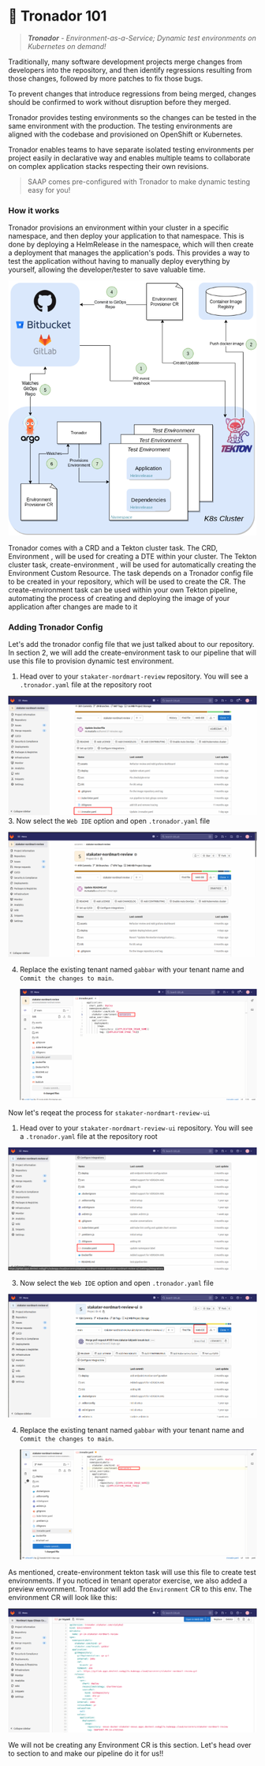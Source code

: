 # 🐋 Tronador 101

> _**Tronador** - Environment-as-a-Service;
Dynamic test environments on Kubernetes on demand!_

Traditionally, many software development projects merge changes from developers into the repository, and then identify regressions resulting from those changes, followed by more patches to fix those bugs.

To prevent changes that introduce regressions from being merged, changes should be confirmed to work without disruption before they merged.

Tronador provides testing environments so the changes can be tested in the same environment with the production. The testing environments are aligned with the codebase and provisioned on OpenShift or Kubernetes.

Tronador enables teams to have separate isolated testing environments per project easily in declarative way and enables multiple teams to collaborate on complex application stacks respecting their own revisions.

> SAAP comes pre-configured with Tronador to make dynamic testing easy for you!

### How it works
Tronador provisions an environment within your cluster in a specific namespace, and then deploy your application to that namespace. This is done by deploying a HelmRelease in the namespace, which will then create a deployment that manages the application's pods. This provides a way to test the application without having to manually deploy everything by yourself, allowing the developer/tester to save valuable time.

![tronador-architecture](images/tronador-architecture.png)

Tronador comes with a CRD and a Tekton cluster task. The CRD, Environment , will be used for creating a DTE within your cluster. The Tekton cluster task, create-environment , will be used for automatically creating the Environment Custom Resource. The task depends on a Tronador config file to be created in your repository, which will be used to create the CR. The create-environment task can be used within your own Tekton pipeline, automating the process of creating and deploying the image of your application after changes are made to it

### Adding Tronador Config

Let's add the tronador config file that we just talked about to our repository. In section 2, we will add the create-environment task to our pipeline that will use this file to provision dynamic test environment.

1. Head over to your  `stakater-nordmart-review` repository. You will see a `.tronador.yaml` file at the repository root
   
  ![Tronador](images/tronador1.png)
3. Now select the `Web IDE` option and open `.tronador.yaml` file

  ![web-ide](images/web-ide.png)

4. Replace the existing tenant named `gabbar` with your tenant name and `Commit the changes to main`.

   ![Tronador](images/tronador2.png)

Now let's reqeat the process for `stakater-nordmart-review-ui`

1. Head over to your  `stakater-nordmart-review-ui` repository. You will see a `.tronador.yaml` file at the repository root

![Tronador](images/tronador-ui.png)

3. Now select the `Web IDE` option and open `.tronador.yaml` file

![web-ide](images/web-ide-ui.png)

4. Replace the existing tenant named `gabbar` with your tenant name and `Commit the changes to main`.

   ![Tronador](images/tronador-ui2.png)


As mentioned, create-environment tekton task will use this file to create test environments. If you noticed in tenant operator exercise, we also added a preview envornment.
Tronador will add the `Environment` CR to this env. The environment CR will look like this:

![env-cr](images/env-cr.png)

We will not be creating any Environment CR is this section. Let's head over to section to and make our pipeline do it for us!!